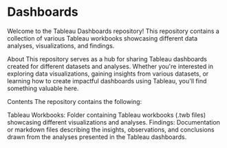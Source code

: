 # Dashboards



Welcome to the Tableau Dashboards repository! This repository contains a collection of various Tableau workbooks showcasing different data analyses, visualizations, and findings.

About
This repository serves as a hub for sharing Tableau dashboards created for different datasets and analyses. Whether you're interested in exploring data visualizations, gaining insights from various datasets, or learning how to create impactful dashboards using Tableau, you'll find something valuable here.

Contents
The repository contains the following:

Tableau Workbooks: Folder containing Tableau workbooks (.twb files) showcasing different visualizations and analyses.
Findings: Documentation or markdown files describing the insights, observations, and conclusions drawn from the analyses presented in the Tableau dashboards.
